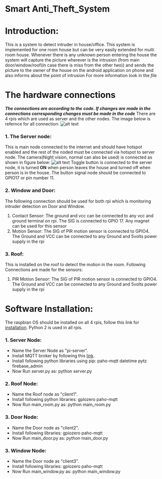 # Smart Anti_Theft_System
# Introduction:
This is a system to detect intruder in house/office. This system is implemented for one room house but can be very easily extended for multi room house. Whenever there is any unknown person entering the house the system will capture the picture wherever is the intrusion (from main door/window/roof(in case there is miss from the other two)) and sends the picture to the owner of the house on the android application on phone and also informs about the point of intrusion
For more information look in the *file*

# The hardware connections
***The connections are according to the code. If changes are made in the connections corresponding changes must be made in the code***
There are 4 rpis which are used as server and the other nodes. The image below is refernce for all connection:
![alt text](https://www.raspberrypi-spy.co.uk/wp-content/uploads/2012/06/Raspberry-Pi-GPIO-Header-with-Photo.png "rpi pin diagram")
### 1. The Server node:
This is main node connected to the internet and should have hotspot enabled and the rest of the noded must be connected via hotspot to server node. The camera(Night vision, normal can also be used) is connected as shown in figure below:
![alt text](https://dab1nmslvvntp.cloudfront.net/wp-content/uploads/2015/07/1436675540rpicamconnector.jpg "Camera connection")
Toggle  button is connected to the server node, it is turned **ON** when person leaves the house and turned off when person is in the house. The button signal node should be connected to GPIO17 or pin number 11.

### 2. Window and Door:
The following connection should be used for both rpi which is monitoring intruder detection on Door and Window. 
1. Contact Sensor: The ground and vcc can be connected to any vcc and ground terminal on rpi. The SIG is connected to GPIO 17. Any magnet can be used for this sensor
2. Motion Sensor: The SIG of PIR motion sensor is connected to GPIO4. The Ground and VCC can be connected to any Ground and 5volts power supply in the rpi

### 3. Roof:
This is installed on the roof to detect the motion in the room. Following Connections are made for the sensors:
1. PIR Motion Sensor: The SIG of PIR motion sensor is connected to GPIO4. The Ground and VCC can be connected to any Ground and 5volts power supply in the rpi

# Software Installation:
The raspbian OS should be installed on all 4 rpis, follow this link for [installation](https://thepi.io/how-to-install-raspbian-on-the-raspberry-pi/). Python 2 is used in all rpis.
### 1. Server Node: 
* Name the Server Node as "pi-server". 
* Install MQTT broker by following this [link](https://www.vultr.com/docs/how-to-install-mosquitto-mqtt-broker-server-on-ubuntu-16-04).
* Install following python libraries using pip:
paho-mqtt
datetime
pytz
firebase_admin
* Now Run server.py as:
    python server.py

### 2. Roof Node:
* Name the Roof node as "client1".
* Install following python libraries:
    gpiozero
    paho-mqtt
* Now Run main_room.py as:
    python main_room.py

### 3. Door Node:
* Name the Door node as "client2".
* Install following libraries:
    gpiozero
    paho-mqtt
* Now Run main_door.py as:
    python main_door.py

### 3. Window Node:
* Name the Door node as "client3".
* Install following libraries:
    gpiozero
    paho-mqtt
* Now Run main_window.py as:
    python main_window.py


